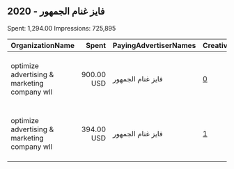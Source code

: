 ## 2020 - فايز غنام الجمهور 
Spent: 1,294.00
Impressions: 725,895

|OrganizationName|Spent|PayingAdvertiserNames|CreativeUrls|Impressions|Genders|AgeBrackets|CountryCodes|BillingAddresses|CandidateBallotInformation|
|:---|---:|:---|:---|---:|:---|:---|:---|:---|:---|
|optimize advertising & marketing company wll|900.00 USD|فايز غنام الجمهور|[0](https://www.snap.com/political-ads/asset/ea1db212d498851a13ae9701a081e86db1c31bbd2597b43f4e1aac4c7ff95d8c?mediaType=mp4)|620,947||20+|kuwait|"jaber almubarak st, behbehani complex, m floor, office 56,KUWAIT CITY,13046,KW"||
|optimize advertising & marketing company wll|394.00 USD|فايز غنام الجمهور|[1](https://www.snap.com/political-ads/asset/2ba480e390c69279be96eee4426a6a0b982cffb536ef5e32a767784834efcf5c?mediaType=jpg)|104,948||21+|kuwait|"jaber almubarak st, behbehani complex, m floor, office 56,KUWAIT CITY,13046,KW"||

